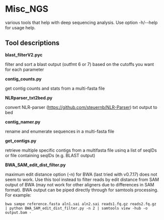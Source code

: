 # Misc_NGS
various tools that help with deep sequencing analysis. Use option -h/--help for usage help.

## Tool descriptions
**blast_filterV2.pyc**

filter and sort a blast output (outfmt 6 or 7) based on the cutoffs you want
for each parameter

**contig_counts.py**

get contig counts and stats from a multi-fasta file

**NLRparser_txt2bed.py**

convert NLR-parser (https://github.com/steuernb/NLR-Parser) txt output to bed

**contig_namer.py**

rename and enumerate sequences in a multi-fasta file

**get_contigs.py**

retrieve multiple specific contigs from a multifasta file usinq a list of seqIDs or file containing seqIDs (e.g. BLAST output)

**BWA_SAM_edit_dist_filter.py**

maximum edit distance option (-n) for BWA (last tried with v0.7.17) does not seem to work. Use this tool instead to filter reads by edit distance from SAM output of BWA (may not work for other aligners due to differences in SAM format). BWA output can be piped directly through for samtools processing. For example: 
```
bwa sampe reference.fasta aln1.sai aln2.sai reads1.fq.gz reads2.fq.gz | python BWA_SAM_edit_dist_filter.py -n 2 | samtools view -hub -o output.bam - 
```
